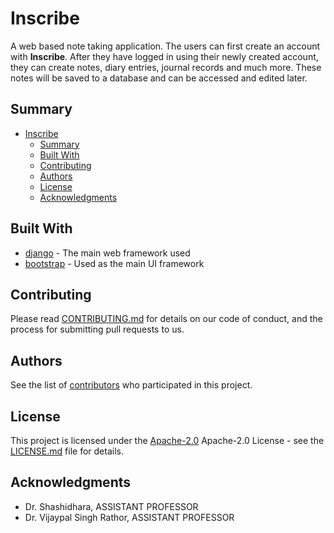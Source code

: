 # Inscribe

A web based note taking application. The users can first create an account with
**Inscribe**. After they have logged in using their newly created account, they can create
notes, diary entries, journal records and much more. These notes will be saved to a
database and can be accessed and edited later.

## Summary

- [Inscribe](#inscribe)
  - [Summary](#summary)
  - [Built With](#built-with)
  - [Contributing](#contributing)
  - [Authors](#authors)
  - [License](#license)
  - [Acknowledgments](#acknowledgments)

## Built With

- [django](https://www.djangoproject.com/) - The main web framework used
- [bootstrap](https://getbootstrap.com/) - Used as the main UI framework

## Contributing

Please read [CONTRIBUTING.md](CONTRIBUTING.md) for details on our code
of conduct, and the process for submitting pull requests to us.

## Authors

See the list of [contributors](contributors.md) who participated in this project.

## License

This project is licensed under the [Apache-2.0](LICENSE.md)
Apache-2.0 License - see the [LICENSE.md](LICENSE.md) file for
details.

## Acknowledgments

- Dr. Shashidhara, ASSISTANT PROFESSOR
- Dr. Vijaypal Singh Rathor, ASSISTANT PROFESSOR
